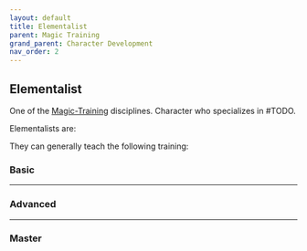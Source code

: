 ```yaml
---
layout: default
title: Elementalist
parent: Magic Training
grand_parent: Character Development
nav_order: 2
---
```

## Elementalist
One of the [Magic-Training](Magic-Training) disciplines. Character who specializes in #TODO.

Elementalists are: 

They can generally teach the following training:

### Basic




---

### Advanced


---

### Master


